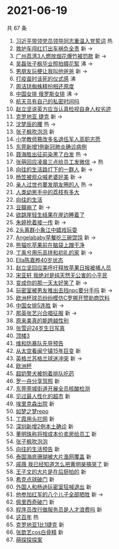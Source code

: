 # 2021-06-19

共 67 条

<!-- BEGIN -->
<!-- 最后更新时间 Sat Jun 19 2021 02:21:59 GMT+0800 (China Standard Time) -->

1. [习近平带领党员领导同志重温入党誓词](https://s.weibo.com//weibo?q=%23%E4%B9%A0%E8%BF%91%E5%B9%B3%E5%B8%A6%E9%A2%86%E5%85%9A%E5%91%98%E9%A2%86%E5%AF%BC%E5%90%8C%E5%BF%97%E9%87%8D%E6%B8%A9%E5%85%A5%E5%85%9A%E8%AA%93%E8%AF%8D%23&Refer=new_time)
   热
2. [救护车闯红灯出车祸负全责](https://s.weibo.com//weibo?q=%23%E6%95%91%E6%8A%A4%E8%BD%A6%E9%97%AF%E7%BA%A2%E7%81%AF%E5%87%BA%E8%BD%A6%E7%A5%B8%E8%B4%9F%E5%85%A8%E8%B4%A3%23&Refer=top)
   新 ->
3. [广州荔湾3人燃放烟花爆竹被罚款](https://s.weibo.com//weibo?q=%23%E5%B9%BF%E5%B7%9E%E8%8D%94%E6%B9%BE3%E4%BA%BA%E7%87%83%E6%94%BE%E7%83%9F%E8%8A%B1%E7%88%86%E7%AB%B9%E8%A2%AB%E7%BD%9A%E6%AC%BE%23&Refer=top)
   新 ->
4. [吴磊张子枫毕业照拍摄花絮](https://s.weibo.com//weibo?q=%23%E5%90%B4%E7%A3%8A%E5%BC%A0%E5%AD%90%E6%9E%AB%E6%AF%95%E4%B8%9A%E7%85%A7%E6%8B%8D%E6%91%84%E8%8A%B1%E7%B5%AE%23&Refer=top)
   沸 ->
5. [男朋友玩梗让我叫他爸爸](https://s.weibo.com//weibo?q=%23%E7%94%B7%E6%9C%8B%E5%8F%8B%E7%8E%A9%E6%A2%97%E8%AE%A9%E6%88%91%E5%8F%AB%E4%BB%96%E7%88%B8%E7%88%B8%23&Refer=top)
   新 ->
6. [打疫苗时该死的仪式感](https://s.weibo.com//weibo?q=%23%E6%89%93%E7%96%AB%E8%8B%97%E6%97%B6%E8%AF%A5%E6%AD%BB%E7%9A%84%E4%BB%AA%E5%BC%8F%E6%84%9F%23&Refer=top)
   沸
7. [周洁琼蜘蛛精扮相还原度](https://s.weibo.com//weibo?q=%23%E5%91%A8%E6%B4%81%E7%90%BC%E8%9C%98%E8%9B%9B%E7%B2%BE%E6%89%AE%E7%9B%B8%E8%BF%98%E5%8E%9F%E5%BA%A6%23&Refer=top)
8. [中国女排 俄罗斯女排](https://s.weibo.com//weibo?q=%E4%B8%AD%E5%9B%BD%E5%A5%B3%E6%8E%92%20%E4%BF%84%E7%BD%97%E6%96%AF%E5%A5%B3%E6%8E%92&Refer=top)
   沸 ->
9. [航天员有自己的私密时间吗](https://s.weibo.com//weibo?q=%23%E8%88%AA%E5%A4%A9%E5%91%98%E6%9C%89%E8%87%AA%E5%B7%B1%E7%9A%84%E7%A7%81%E5%AF%86%E6%97%B6%E9%97%B4%E5%90%97%23&Refer=top)
10. [赵立坚说英方应当认真检视自身人权劣迹](https://s.weibo.com//weibo?q=%23%E8%B5%B5%E7%AB%8B%E5%9D%9A%E8%AF%B4%E8%8B%B1%E6%96%B9%E5%BA%94%E5%BD%93%E8%AE%A4%E7%9C%9F%E6%A3%80%E8%A7%86%E8%87%AA%E8%BA%AB%E4%BA%BA%E6%9D%83%E5%8A%A3%E8%BF%B9%23&Refer=top)
11. [克罗地亚 捷克](https://s.weibo.com//weibo?q=%E5%85%8B%E7%BD%97%E5%9C%B0%E4%BA%9A%20%E6%8D%B7%E5%85%8B&Refer=top)
    新 ->
12. [沈梦辰的腰](https://s.weibo.com//weibo?q=%23%E6%B2%88%E6%A2%A6%E8%BE%B0%E7%9A%84%E8%85%B0%23&Refer=top)
    热 ->
13. [张子枫吹泡泡](https://s.weibo.com//weibo?q=%E5%BC%A0%E5%AD%90%E6%9E%AB%E5%90%B9%E6%B3%A1%E6%B3%A1&Refer=top)
    新
14. [小学教师篡改多名退伍军人高职志愿](https://s.weibo.com//weibo?q=%23%E5%B0%8F%E5%AD%A6%E6%95%99%E5%B8%88%E7%AF%A1%E6%94%B9%E5%A4%9A%E5%90%8D%E9%80%80%E4%BC%8D%E5%86%9B%E4%BA%BA%E9%AB%98%E8%81%8C%E5%BF%97%E6%84%BF%23&Refer=top)
15. [东莞新增1例新冠肺炎确诊病例](https://s.weibo.com//weibo?q=%23%E4%B8%9C%E8%8E%9E%E6%96%B0%E5%A2%9E1%E4%BE%8B%E6%96%B0%E5%86%A0%E8%82%BA%E7%82%8E%E7%A1%AE%E8%AF%8A%E7%97%85%E4%BE%8B%23&Refer=top)
16. [聂海胜出征前染黑了白发](https://s.weibo.com//weibo?q=%23%E8%81%82%E6%B5%B7%E8%83%9C%E5%87%BA%E5%BE%81%E5%89%8D%E6%9F%93%E9%BB%91%E4%BA%86%E7%99%BD%E5%8F%91%23&Refer=top)
    热 ->
17. [张萌回应凌晨三点给员工发微信](https://s.weibo.com//weibo?q=%23%E5%BC%A0%E8%90%8C%E5%9B%9E%E5%BA%94%E5%87%8C%E6%99%A8%E4%B8%89%E7%82%B9%E7%BB%99%E5%91%98%E5%B7%A5%E5%8F%91%E5%BE%AE%E4%BF%A1%23&Refer=top)
    -> 热
18. [向往的生活路灯下的一群人](https://s.weibo.com//weibo?q=%23%E5%90%91%E5%BE%80%E7%9A%84%E7%94%9F%E6%B4%BB%E8%B7%AF%E7%81%AF%E4%B8%8B%E7%9A%84%E4%B8%80%E7%BE%A4%E4%BA%BA%23&Refer=top)
    新 ->
19. [杨笠被观众喊老婆好美](https://s.weibo.com//weibo?q=%23%E6%9D%A8%E7%AC%A0%E8%A2%AB%E8%A7%82%E4%BC%97%E5%96%8A%E8%80%81%E5%A9%86%E5%A5%BD%E7%BE%8E%23&Refer=top)
    新 ->
20. [亲人过世也要发朋友圈的人](https://s.weibo.com//weibo?q=%23%E4%BA%B2%E4%BA%BA%E8%BF%87%E4%B8%96%E4%B9%9F%E8%A6%81%E5%8F%91%E6%9C%8B%E5%8F%8B%E5%9C%88%E7%9A%84%E4%BA%BA%23&Refer=top)
    热 ->
21. [人类幼崽手中的荔枝有多大](https://s.weibo.com//weibo?q=%23%E4%BA%BA%E7%B1%BB%E5%B9%BC%E5%B4%BD%E6%89%8B%E4%B8%AD%E7%9A%84%E8%8D%94%E6%9E%9D%E6%9C%89%E5%A4%9A%E5%A4%A7%23&Refer=top)
22. [向往的生活](https://s.weibo.com//weibo?q=%E5%90%91%E5%BE%80%E7%9A%84%E7%94%9F%E6%B4%BB&Refer=top)
23. [豆瓣崩了](https://s.weibo.com//weibo?q=%23%E8%B1%86%E7%93%A3%E5%B4%A9%E4%BA%86%23&Refer=top)
    新 ->
24. [欲跳崖轻生结果在崖边睡着了](https://s.weibo.com//weibo?q=%23%E6%AC%B2%E8%B7%B3%E5%B4%96%E8%BD%BB%E7%94%9F%E7%BB%93%E6%9E%9C%E5%9C%A8%E5%B4%96%E8%BE%B9%E7%9D%A1%E7%9D%80%E4%BA%86%23&Refer=top)
25. [朱婷抢着接一传](https://s.weibo.com//weibo?q=%23%E6%9C%B1%E5%A9%B7%E6%8A%A2%E7%9D%80%E6%8E%A5%E4%B8%80%E4%BC%A0%23&Refer=top)
    新 ->
26. [2头离群小象江中嬉戏玩耍](https://s.weibo.com//weibo?q=%232%E5%A4%B4%E7%A6%BB%E7%BE%A4%E5%B0%8F%E8%B1%A1%E6%B1%9F%E4%B8%AD%E5%AC%89%E6%88%8F%E7%8E%A9%E8%80%8D%23&Refer=top)
27. [Angelababy早餐吃三碗馄饨](https://s.weibo.com//weibo?q=%23Angelababy%E6%97%A9%E9%A4%90%E5%90%83%E4%B8%89%E7%A2%97%E9%A6%84%E9%A5%A8%23&Refer=top)
    新 ->
28. [熊猫吃苹果前在脑袋上蹭干净](https://s.weibo.com//weibo?q=%23%E7%86%8A%E7%8C%AB%E5%90%83%E8%8B%B9%E6%9E%9C%E5%89%8D%E5%9C%A8%E8%84%91%E8%A2%8B%E4%B8%8A%E8%B9%AD%E5%B9%B2%E5%87%80%23&Refer=top)
29. [丁禹兮用乐高拼和初礼的家](https://s.weibo.com//weibo?q=%23%E4%B8%81%E7%A6%B9%E5%85%AE%E7%94%A8%E4%B9%90%E9%AB%98%E6%8B%BC%E5%92%8C%E5%88%9D%E7%A4%BC%E7%9A%84%E5%AE%B6%23&Refer=top)
    新 ->
30. [Ella陈嘉桦40岁状态](https://s.weibo.com//weibo?q=%23Ella%E9%99%88%E5%98%89%E6%A1%A640%E5%B2%81%E7%8A%B6%E6%80%81%23&Refer=top)
31. [赵立坚回应美呼吁释放苹果日报被捕人员](https://s.weibo.com//weibo?q=%23%E8%B5%B5%E7%AB%8B%E5%9D%9A%E5%9B%9E%E5%BA%94%E7%BE%8E%E5%91%BC%E5%90%81%E9%87%8A%E6%94%BE%E8%8B%B9%E6%9E%9C%E6%97%A5%E6%8A%A5%E8%A2%AB%E6%8D%95%E4%BA%BA%E5%91%98%23&Refer=top)
32. [宋亚轩
    我绝对是纯天然无公害的小平民](https://s.weibo.com//weibo?q=%E5%AE%8B%E4%BA%9A%E8%BD%A9%20%E6%88%91%E7%BB%9D%E5%AF%B9%E6%98%AF%E7%BA%AF%E5%A4%A9%E7%84%B6%E6%97%A0%E5%85%AC%E5%AE%B3%E7%9A%84%E5%B0%8F%E5%B9%B3%E6%B0%91&Refer=top)
33. [变成你的那一天太好笑了](https://s.weibo.com//weibo?q=%23%E5%8F%98%E6%88%90%E4%BD%A0%E7%9A%84%E9%82%A3%E4%B8%80%E5%A4%A9%E5%A4%AA%E5%A5%BD%E7%AC%91%E4%BA%86%23&Refer=top)
    新 ->
34. [玩密室被男友推出去挡npc要分手吗](https://s.weibo.com//weibo?q=%23%E7%8E%A9%E5%AF%86%E5%AE%A4%E8%A2%AB%E7%94%B7%E5%8F%8B%E6%8E%A8%E5%87%BA%E5%8E%BB%E6%8C%A1npc%E8%A6%81%E5%88%86%E6%89%8B%E5%90%97%23&Refer=top)
    新 ->
35. [欧洲杯球员纷纷模仿C罗挪开赞助商饮料](https://s.weibo.com//weibo?q=%23%E6%AC%A7%E6%B4%B2%E6%9D%AF%E7%90%83%E5%91%98%E7%BA%B7%E7%BA%B7%E6%A8%A1%E4%BB%BFC%E7%BD%97%E6%8C%AA%E5%BC%80%E8%B5%9E%E5%8A%A9%E5%95%86%E9%A5%AE%E6%96%99%23&Refer=top)
36. [中国女排5连胜](https://s.weibo.com//weibo?q=%23%E4%B8%AD%E5%9B%BD%E5%A5%B3%E6%8E%925%E8%BF%9E%E8%83%9C%23&Refer=top)
    新 ->
37. [那英张艺兴合唱征服](https://s.weibo.com//weibo?q=%23%E9%82%A3%E8%8B%B1%E5%BC%A0%E8%89%BA%E5%85%B4%E5%90%88%E5%94%B1%E5%BE%81%E6%9C%8D%23&Refer=top)
    新 ->
38. [原来美真的能跨越性别](https://s.weibo.com//weibo?q=%23%E5%8E%9F%E6%9D%A5%E7%BE%8E%E7%9C%9F%E7%9A%84%E8%83%BD%E8%B7%A8%E8%B6%8A%E6%80%A7%E5%88%AB%23&Refer=top)
39. [张雪迎24岁生日写真](https://s.weibo.com//weibo?q=%23%E5%BC%A0%E9%9B%AA%E8%BF%8E24%E5%B2%81%E7%94%9F%E6%97%A5%E5%86%99%E7%9C%9F%23&Refer=top)
40. [顶楼3](https://s.weibo.com//weibo?q=%E9%A1%B6%E6%A5%BC3&Refer=top)
41. [维和防暴队先导预告](https://s.weibo.com//weibo?q=%23%E7%BB%B4%E5%92%8C%E9%98%B2%E6%9A%B4%E9%98%9F%E5%85%88%E5%AF%BC%E9%A2%84%E5%91%8A%23&Refer=top)
42. [从太空看闽宁镇15年巨变](https://s.weibo.com//weibo?q=%23%E4%BB%8E%E5%A4%AA%E7%A9%BA%E7%9C%8B%E9%97%BD%E5%AE%81%E9%95%8715%E5%B9%B4%E5%B7%A8%E5%8F%98%23&Refer=top)
    新
43. [英格兰苏格兰球迷冲突](https://s.weibo.com//weibo?q=%23%E8%8B%B1%E6%A0%BC%E5%85%B0%E8%8B%8F%E6%A0%BC%E5%85%B0%E7%90%83%E8%BF%B7%E5%86%B2%E7%AA%81%23&Refer=top)
    新 ->
44. [欧洲杯](https://s.weibo.com//weibo?q=%E6%AC%A7%E6%B4%B2%E6%9D%AF&Refer=top)
45. [超奶警犬被抱着排队吃药](https://s.weibo.com//weibo?q=%23%E8%B6%85%E5%A5%B6%E8%AD%A6%E7%8A%AC%E8%A2%AB%E6%8A%B1%E7%9D%80%E6%8E%92%E9%98%9F%E5%90%83%E8%8D%AF%23&Refer=top)
46. [罗一舟分享驾照](https://s.weibo.com//weibo?q=%23%E7%BD%97%E4%B8%80%E8%88%9F%E5%88%86%E4%BA%AB%E9%A9%BE%E7%85%A7%23&Refer=top)
    新
47. [东莞莞城街道开展全员核酸检测](https://s.weibo.com//weibo?q=%23%E4%B8%9C%E8%8E%9E%E8%8E%9E%E5%9F%8E%E8%A1%97%E9%81%93%E5%BC%80%E5%B1%95%E5%85%A8%E5%91%98%E6%A0%B8%E9%85%B8%E6%A3%80%E6%B5%8B%23&Refer=top)
48. [见过最人性化的超市](https://s.weibo.com//weibo?q=%23%E8%A7%81%E8%BF%87%E6%9C%80%E4%BA%BA%E6%80%A7%E5%8C%96%E7%9A%84%E8%B6%85%E5%B8%82%23&Refer=top)
    新
49. [埃里克森出院](https://s.weibo.com//weibo?q=%E5%9F%83%E9%87%8C%E5%85%8B%E6%A3%AE%E5%87%BA%E9%99%A2&Refer=top)
    新
50. [如梦之梦repo](https://s.weibo.com//weibo?q=%23%E5%A6%82%E6%A2%A6%E4%B9%8B%E6%A2%A6repo%23&Refer=top)
51. [丁霞用头拦网](https://s.weibo.com//weibo?q=%23%E4%B8%81%E9%9C%9E%E7%94%A8%E5%A4%B4%E6%8B%A6%E7%BD%91%23&Refer=top)
    新
52. [深圳新增2例本土确诊](https://s.weibo.com//weibo?q=%23%E6%B7%B1%E5%9C%B3%E6%96%B0%E5%A2%9E2%E4%BE%8B%E6%9C%AC%E5%9C%9F%E7%A1%AE%E8%AF%8A%23&Refer=top)
    新
53. [董明珠称将按成本价卖房给员工](https://s.weibo.com//weibo?q=%23%E8%91%A3%E6%98%8E%E7%8F%A0%E7%A7%B0%E5%B0%86%E6%8C%89%E6%88%90%E6%9C%AC%E4%BB%B7%E5%8D%96%E6%88%BF%E7%BB%99%E5%91%98%E5%B7%A5%23&Refer=top)
    新
54. [张子枫吹泡泡](https://s.weibo.com//weibo?q=%23%E5%BC%A0%E5%AD%90%E6%9E%AB%E5%90%B9%E6%B3%A1%E6%B3%A1%23&Refer=top)
55. [向往的生活预告](https://s.weibo.com//weibo?q=%E5%90%91%E5%BE%80%E7%9A%84%E7%94%9F%E6%B4%BB%E9%A2%84%E5%91%8A&Refer=top)
    新
56. [泰国海底珊瑚被大片渔网覆盖](https://s.weibo.com//weibo?q=%23%E6%B3%B0%E5%9B%BD%E6%B5%B7%E5%BA%95%E7%8F%8A%E7%91%9A%E8%A2%AB%E5%A4%A7%E7%89%87%E6%B8%94%E7%BD%91%E8%A6%86%E7%9B%96%23&Refer=top)
    新
57. [戚薇
    我已经知道怎么把黄明昊搞哭了](https://s.weibo.com//weibo?q=%E6%88%9A%E8%96%87%20%E6%88%91%E5%B7%B2%E7%BB%8F%E7%9F%A5%E9%81%93%E6%80%8E%E4%B9%88%E6%8A%8A%E9%BB%84%E6%98%8E%E6%98%8A%E6%90%9E%E5%93%AD%E4%BA%86&Refer=top)
    新
58. [王子文的大片是在后厨拍的](https://s.weibo.com//weibo?q=%23%E7%8E%8B%E5%AD%90%E6%96%87%E7%9A%84%E5%A4%A7%E7%89%87%E6%98%AF%E5%9C%A8%E5%90%8E%E5%8E%A8%E6%8B%8D%E7%9A%84%23&Refer=top)
    新
59. [希克点球破门](https://s.weibo.com//weibo?q=%E5%B8%8C%E5%85%8B%E7%82%B9%E7%90%83%E7%A0%B4%E9%97%A8&Refer=top)
    新
60. [外国人和杨迪玩密室狂喊退出](https://s.weibo.com//weibo?q=%23%E5%A4%96%E5%9B%BD%E4%BA%BA%E5%92%8C%E6%9D%A8%E8%BF%AA%E7%8E%A9%E5%AF%86%E5%AE%A4%E7%8B%82%E5%96%8A%E9%80%80%E5%87%BA%23&Refer=top)
    新
61. [他参加红军的八个儿子全部牺牲](https://s.weibo.com//weibo?q=%23%E4%BB%96%E5%8F%82%E5%8A%A0%E7%BA%A2%E5%86%9B%E7%9A%84%E5%85%AB%E4%B8%AA%E5%84%BF%E5%AD%90%E5%85%A8%E9%83%A8%E7%89%BA%E7%89%B2%23&Refer=top)
    新 ->
62. [佩里西奇破门](https://s.weibo.com//weibo?q=%E4%BD%A9%E9%87%8C%E8%A5%BF%E5%A5%87%E7%A0%B4%E9%97%A8&Refer=top)
    新
63. [程序员改行做服务员是人才浪费吗](https://s.weibo.com//weibo?q=%23%E7%A8%8B%E5%BA%8F%E5%91%98%E6%94%B9%E8%A1%8C%E5%81%9A%E6%9C%8D%E5%8A%A1%E5%91%98%E6%98%AF%E4%BA%BA%E6%89%8D%E6%B5%AA%E8%B4%B9%E5%90%97%23&Refer=top)
    新
64. [这百年](https://s.weibo.com//weibo?q=%23%E8%BF%99%E7%99%BE%E5%B9%B4%23&Refer=new_time)
    热
65. [克罗地亚1比1捷克](https://s.weibo.com//weibo?q=%E5%85%8B%E7%BD%97%E5%9C%B0%E4%BA%9A1%E6%AF%941%E6%8D%B7%E5%85%8B&Refer=top)
    新
66. [张歆艺cos白骨精](https://s.weibo.com//weibo?q=%23%E5%BC%A0%E6%AD%86%E8%89%BAcos%E7%99%BD%E9%AA%A8%E7%B2%BE%23&Refer=top)
    新
67. [萌探探探案](https://s.weibo.com//weibo?q=%E8%90%8C%E6%8E%A2%E6%8E%A2%E6%8E%A2%E6%A1%88&Refer=top)

<!-- END -->
